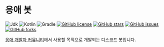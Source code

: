 # 응애 봇
![Jdk](https://img.shields.io/badge/Jdk-17-red?logo=java)
![Kotlin](https://img.shields.io/badge/Kotlin-1.7.10-blue?logo=kotlin)
![Gradle](https://img.shields.io/badge/gradle-7.4-blue?logo=gradle)
[![GitHub license](https://img.shields.io/github/license/baby-developers/gunnu-bot)](https://github.com/baby-developers/gunnu-bot/blob/main/LICENSE)
[![GitHub stars](https://img.shields.io/github/stars/baby-developers/gunnu-bot)](https://github.com/baby-developers/gunnu-bot)
[![GitHub issues](https://img.shields.io/github/issues/baby-developers/gunnu-bot)](https://github.com/baby-developers/gunnu-bot/issues)
[![GitHub forks](https://img.shields.io/github/forks/baby-developers/gunnu-bot)](https://github.com/baby-developers/gunnu-bot/fork)

[응애 개발자 커뮤니티](https://discord.gg/q3wYj3nees)애서 사용할 목적으로 개발되는 디스코드 봇입니다.